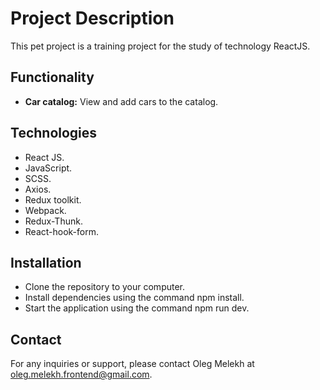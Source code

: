 # Project Description

This pet project is a training project for the study of technology ReactJS.

## Functionality

- **Car catalog:** View and add cars to the catalog.

## Technologies

- React JS.
- JavaScript.
- SCSS.
- Axios.
- Redux toolkit.
- Webpack.
- Redux-Thunk.
- React-hook-form.

## Installation

- Clone the repository to your computer.
- Install dependencies using the command npm install.
- Start the application using the command npm run dev.

## Contact

For any inquiries or support, please contact Oleg Melekh at oleg.melekh.frontend@gmail.com.

